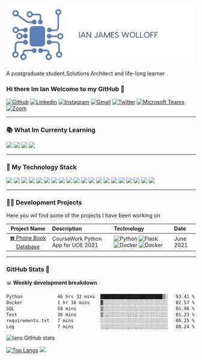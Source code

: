![Logo](Images/Logo2.png)

A postgraduate student,Solutions Architect and life-long learner
### Hi there Im Ian Welcome to my GitHub 👋
[![Github](https://img.shields.io/badge/-Github-000?style=flat&logo=Github&logoColor=white)](https://github.com/IJW2021)
[![Linkedin](https://img.shields.io/badge/-LinkedIn-blue?style=flat&logo=Linkedin&logoColor=white)](https://www.linkedin.com/in/ian-wolloff-556228210/)
[![Instagram](https://img.shields.io/badge/-Instagram-c13584?style=flat&labelColor=c13584&logo=instagram&logoColor=white)](https://www.instagram.com/IJW2012/)
[![Gmail](https://img.shields.io/badge/-Gmail-c14438?style=flat&logo=Gmail&logoColor=white)](mailto:Ian.Wolloff@gmail.com)
[![Twitter](https://img.shields.io/badge/Twitter-1DA1F2?style=Flat&logo=twitter&logoColor=white)](https://Twitter.com/IanWolloff)
[![Microsoft Teams](https://img.shields.io/badge/Microsoft_Teams-6264A7?style=Flat&logo=microsoftteams&logoColor=white)](https://teams.microsoft.com/l/chat/0/0?users=Ian.Wolloff@gmail.com)
[![Zoom](https://img.shields.io/badge/Zoom-2D8CFF?style=Flat&logo=zoom&logoColor=white)](https://us04web.zoom.us/j/7182935500?pwd=WkNrZWdCeUdzTmFldUUrZ1U1cTFEdz09)

---

### 📚  What Im Currenty Learning
<code><img width="10%" src="https://www.vectorlogo.zone/logos/mongodb/mongodb-ar21.svg"></code>
<code><img width="10%" src="https://www.vectorlogo.zone/logos/apache_spark/apache_spark-ar21.svg"></code>
<code><img width="10%" src="https://www.vectorlogo.zone/logos/r-project/r-project-ar21.svg"></code>
<code><img width="10%" src="https://www.vectorlogo.zone/logos/microsoft_azure/microsoft_azure-ar21.svg"></code>

---

### 🔧  My Technology Stack
<code><img width="10%" src="https://www.vectorlogo.zone/logos/linux/linux-ar21.svg"></code>
<code><img width="10%" src="https://www.vectorlogo.zone/logos/microsoft/microsoft-ar21.svg"></code>
<code><img width="10%" src="https://www.vectorlogo.zone/logos/apple/apple-ar21.svg"></code>
<code><img width="10%" src="https://www.vectorlogo.zone/logos/python/python-ar21.svg"></code>
<code><img width="10%" src="https://www.vectorlogo.zone/logos/dotnet/dotnet-ar21.svg"></code>
<code><img width="10%" src="https://www.vectorlogo.zone/logos/java/java-ar21.svg"></code>
<code><img width="10%" src="https://www.vectorlogo.zone/logos/mariadb/mariadb-ar21.svg"></code>
<code><img width="10%" src="https://www.vectorlogo.zone/logos/postgresql/postgresql-ar21.svg"></code>
<code><img width="10%" src="https://www.vectorlogo.zone/logos/oracle/oracle-ar21.svg"></code>
<code><img width="10%" src="https://www.vectorlogo.zone/logos/redis/redis-ar21.svg"></code>
<code><img width="10%" src="https://www.vectorlogo.zone/logos/gnu_bash/gnu_bash-ar21.svg"></code>
<code><img width="10%" src="https://www.vectorlogo.zone/logos/docker/docker-ar21.svg"></code>
<code><img width="10%" src="https://www.vectorlogo.zone/logos/sentryio/sentryio-ar21.svg"></code>
<code><img width="10%" src="https://www.vectorlogo.zone/logos/git-scm/git-scm-ar21.svg"></code>
<code><img width="10%" src="https://www.vectorlogo.zone/logos/github/github-ar21.svg"></code>
<code><img width="10%" src="https://www.vectorlogo.zone/logos/gitlab/gitlab-ar21.svg"></code>
<code><img width="10%" src="https://www.vectorlogo.zone/logos/json/json-ar21.svg"></code>
<code><img width="10%" src="https://www.vectorlogo.zone/logos/raspberrypi/raspberrypi-ar21.svg"></code>
<code><img width="10%" src="https://www.vectorlogo.zone/logos/jetbrains/jetbrains-ar21.svg"></code>
<code><img width="10%" src="https://www.vectorlogo.zone/logos/commonmark/commonmark-ar21.svg"></code>

---

### 👨‍💻 Development Projects 

Here you wil find some of the projects I have been working on 

| Project Name                                                                               | Description                        | Technology               | Date  |
| :---:                                                                                      |    :----                           |  :-------                | :---- |
| [☎️ Phone Book Database](https://github.com/IJW2021/My-PhoneBook)     | CourseWork Python App for UOE 2021 |  ![Python](https://img.shields.io/badge/-Python-blue?style=flat&logo=Python&logoColor=white) ![Flask](https://img.shields.io/badge/-Flask-blue?style=flat&logo=Flask&logoColor=white) ![Docker](https://img.shields.io/badge/-Docker-blue?style=flat&logo=Docker&logoColor=white) ![Docker](https://img.shields.io/badge/-JSON-blue?style=flat&logo=JSON&logoColor=white) | June 2021

---

### GitHub Stats 👾

📊 **Weekly development breakdown**
<!--START_SECTION:waka-->

```text
Python             46 hrs 32 mins  ███████████████████████▒░   93.41 %
Docker             1 hr 16 mins    ▓░░░░░░░░░░░░░░░░░░░░░░░░   02.57 %
SQL                58 mins         ▒░░░░░░░░░░░░░░░░░░░░░░░░   01.96 %
Text               36 mins         ▒░░░░░░░░░░░░░░░░░░░░░░░░   01.23 %
requirements.txt   7 mins          ░░░░░░░░░░░░░░░░░░░░░░░░░   00.25 %
Log                7 mins          ░░░░░░░░░░░░░░░░░░░░░░░░░   00.24 %
```

<!--END_SECTION:waka-->

![Ians GitHub stats](https://github-readme-stats.vercel.app/api?username=IJW2021&count_private=true&hide=stars&show_icons=true)

[![Top Langs](https://github-readme-stats.vercel.app/api/top-langs/?username=IJW2021&layout=compact)](https://github.com/anuraghazra/github-readme-stats)
<img src="https://activity-graph.herokuapp.com/graph?username=IJW2021&bg_color=FFFFFF&color=000000&line=000000&point=00FF00">

